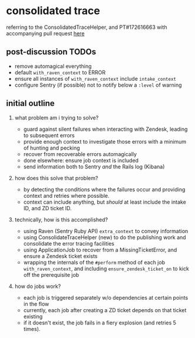 # consolidated trace

referring to the ConsolidatedTraceHelper,
and PT#172616663 with accompanying
pull request [here](https://github.com/codeforamerica/vita-min/pull/208)

## post-discussion TODOs

- remove automagical everything
- default `with_raven_context` to ERROR
- ensure all instances of `with_raven_context` include
  `intake_context`
- configure Sentry (if possible) not to notify below
  a `:level` of warning

## initial outline

1. what problem am i trying to solve?

   - guard against silent failures when
     interacting with Zendesk, leading to
     subsequent errors
   - provide enough context to investigate
     those errors with a minimum of hunting
     and pecking
   - recover from recoverable errors
     automagically
   - done elsewhere: ensure job context
     is included
   - send information both to Sentry _and_
     the Rails log (Kibana)

2. how does this solve that problem?

   - by detecting the conditions where the
     failures occur and providing context
     and retries where possible.
   - context can include anything, but _should_
     at least include the intake ID, and ZD
     ticket ID.

3. technically, how is this accomplished?

   - using Raven (Sentry Ruby API)
     `extra_context` to convey information
   - using ConsolidateTraceHelper (new) to
     do the publishing work and consolidate
     the error tracing facilities
   - using ApplicationJob to recover from
     a MissingTicketError, and ensure a Zendesk
     ticket exists
   - wrapping the internals of the `#perform`
     method of each job `with_raven_context`,
     and including `ensure_zendesk_ticket_on`
     to kick off the prerequisite job

4. how do jobs work?

   - each job is triggered separately w/o
     dependencies at certain points in the
     flow
   - currently, each job after creating a ZD
     ticket depends on that ticket existing
   - if it doesn't exist, the job fails in a
     fiery explosion (and retries 5 times).

